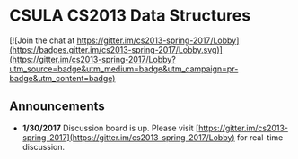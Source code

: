 # CSULA CS2013 Data Structures

[![Join the chat at https://gitter.im/cs2013-spring-2017/Lobby](https://badges.gitter.im/cs2013-spring-2017/Lobby.svg)](https://gitter.im/cs2013-spring-2017/Lobby?utm_source=badge&utm_medium=badge&utm_campaign=pr-badge&utm_content=badge)

## Announcements

- **1/30/2017** Discussion board is up.  Please visit [https://gitter.im/cs2013-spring-2017](https://gitter.im/cs2013-spring-2017/Lobby) for real-time discussion.
